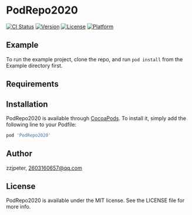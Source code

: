 # PodRepo2020

[![CI Status](https://img.shields.io/travis/zzjpeter/PodRepo2020.svg?style=flat)](https://travis-ci.org/zzjpeter/PodRepo2020)
[![Version](https://img.shields.io/cocoapods/v/PodRepo2020.svg?style=flat)](https://cocoapods.org/pods/PodRepo2020)
[![License](https://img.shields.io/cocoapods/l/PodRepo2020.svg?style=flat)](https://cocoapods.org/pods/PodRepo2020)
[![Platform](https://img.shields.io/cocoapods/p/PodRepo2020.svg?style=flat)](https://cocoapods.org/pods/PodRepo2020)

## Example

To run the example project, clone the repo, and run `pod install` from the Example directory first.

## Requirements

## Installation

PodRepo2020 is available through [CocoaPods](https://cocoapods.org). To install
it, simply add the following line to your Podfile:

```ruby
pod 'PodRepo2020'
```

## Author

zzjpeter, 2603160657@qq.com

## License

PodRepo2020 is available under the MIT license. See the LICENSE file for more info.
